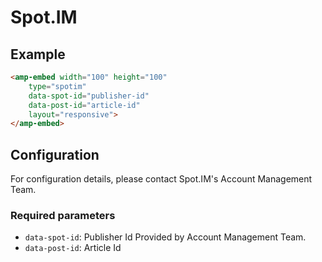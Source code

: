 <!---
Copyright 2018 The AMP HTML Authors. All Rights Reserved.

Licensed under the Apache License, Version 2.0 (the "License");
you may not use this file except in compliance with the License.
You may obtain a copy of the License at

      http://www.apache.org/licenses/LICENSE-2.0

Unless required by applicable law or agreed to in writing, software
distributed under the License is distributed on an "AS-IS" BASIS,
WITHOUT WARRANTIES OR CONDITIONS OF ANY KIND, either express or implied.
See the License for the specific language governing permissions and
limitations under the License.
-->

# Spot.IM

## Example

```html
<amp-embed width="100" height="100"
    type="spotim"
    data-spot-id="publisher-id"
    data-post-id="article-id"
    layout="responsive">
</amp-embed>
```

## Configuration

For configuration details, please contact Spot.IM's Account Management Team.

### Required parameters

- `data-spot-id`: Publisher Id Provided by Account Management Team.
-  `data-post-id`: Article Id